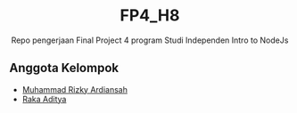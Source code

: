 <h1 align="center">FP4_H8</h1>

<div align="center">
   Repo pengerjaan Final Project 4 program Studi Independen Intro to NodeJs
</div>

## Anggota Kelompok
- [Muhammad Rizky Ardiansah](https://github.com/rizkyardiansah)
- [Raka Aditya](https://github.com/lumerin)

